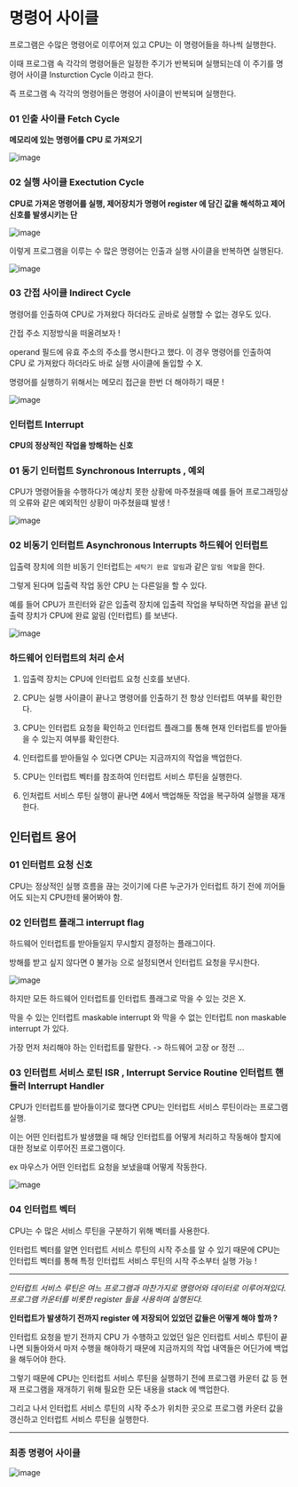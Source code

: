 # 명령어 사이클


프로그램은 수많은 명령어로 이루어져 있고 CPU는 이 명령어들을 하나씩 실행한다. 


이때 프로그램 속 각각의 명령어들은 일정한 주기가 반복되며 실행되는데 이 주기를 명령어 사이클 Insturction Cycle 이라고 한다. 


즉 프로그램 속 각각의 명령어들은 명령어 사이클이 반복되며 실행한다. 



### 01 인출 사이클 Fetch Cycle

**메모리에 있는 명령어를 CPU 로 가져오기**

![image](https://github.com/lielocks/WIL/assets/107406265/b5fa7a08-0590-4322-b642-b1f90781d7a7)




### 02 실행 사이클 Exectution Cycle

**CPU로 가져온 명령어를 실행, 제어장치가 명령어 register 에 담긴 값을 해석하고 제어 신호를 발생시키는 단**


![image](https://github.com/lielocks/WIL/assets/107406265/780b70d3-ffaf-4672-98dc-1b30122625b7)


이렇게 프로그램을 이루는 수 많은 명령어는 인출과 실행 사이클을 반복하면 실행된다. 



![image](https://github.com/lielocks/WIL/assets/107406265/ac22b0af-9e28-4c56-a3a0-a26772695e76)



### 03 간접 사이클 Indirect Cycle


명령어를 인출하여 CPU로 가져왔다 하더라도 곧바로 실행할 수 없는 경우도 있다. 


간접 주소 지정방식을 떠올려보자 ! 


operand 필드에 유효 주소의 주소를 명시한다고 했다. 이 경우 명령어를 인출하여 CPU 로 가져왔다 하더라도 바로 실행 사이클에 돌입할 수 X.


명령어를 실행하기 위해서는 메모리 접근을 한번 더 해야하기 때문 !



![image](https://github.com/lielocks/WIL/assets/107406265/e020b826-4fdf-4477-bd52-34eb803e3265)



### 인터럽트 Interrupt


**CPU의 정상적인 작업을 방해하는 신호**



### 01 동기 인터럽트 Synchronous Interrupts , 예외


CPU가 명령어들을 수행하다가 예상치 못한 상황에 마주쳤을때 예를 들어 프로그래밍상의 오류와 같은 예외적인 상황이 마주쳤을떄 발생 !

![image](https://github.com/lielocks/WIL/assets/107406265/3fca88f4-6f57-4ece-87ac-cf763bda2601)




### 02 비동기 인터럽트 Asynchronous Interrupts 하드웨어 인터럽트 


입출력 장치에 의한 비동기 인터럽트는 `세탁기 완료 알림`과 같은 `알림 역할`을 한다.

그렇게 된다며 입출력 작업 동안 CPU 는 다른일을 할 수 있다.


예를 들어 CPU가 프린터와 같은 입출력 장치에 입출력 작업을 부탁하면 작업을 끝낸 입출력 장치가 CPU에 완료 앎림 (인터럽트) 를 보낸다. 


![image](https://github.com/lielocks/WIL/assets/107406265/c8ad348d-2ac9-4f1c-a23c-9b6c11fa5ad7)




### 하드웨어 인터럽트의 처리 순서


1. 입출력 장치는 CPU에 인터럽트 요청 신호를 보낸다.

2. CPU는 실행 사이클이 끝나고 명령어를 인출하기 전 항상 인터럽트 여부를 확인한다.

3. CPU는 인터럽트 요청을 확인하고 인터럽트 플래그를 통해 현재 인터럽트를 받아들을 수 있는지 여부를 확인한다.

4. 인터럽트를 받아들일 수 있다면 CPU는 지금까지의 작업을 백업한다.

5. CPU는 인터럽트 벡터를 참조하여 인터럽트 서비스 루틴을 실행한다.

6. 인처럽트 서비스 루틴 실행이 끝나면 4에서 백업해둔 작업을 복구하여 실행을 재개한다.






## 인터럽트 용어


### 01 인터럽트 요청 신호


CPU는 정상적인 실행 흐름을 끊는 것이기에 다른 누군가가 인터럽트 하기 전에 끼어들어도 되는지 CPU한테 물어봐야 함.


### 02 인터럽트 플래그 interrupt flag


하드웨어 인터럽트를 받아들일지 무시할지 결정하는 플래그이다.


방해를 받고 싶지 않다면 0 불가능 으로 설정되면서 인터럽트 요청을 무시한다.


![image](https://github.com/lielocks/WIL/assets/107406265/4fce52e3-2057-4ba6-9c20-2701d3449c4f)


하지만 모든 하드웨어 인터럽트를 인터럽트 플래그로 막을 수 있는 것은 X.

막을 수 있는 인터럽트 maskable interrupt 와 막을 수 없는 인터럽트 non maskable interrupt 가 있다.


가장 먼저 처리해야 하는 인터럽트를 말한다. -> 하드웨어 고장 or 정전 ...



### 03 인터럽트 서비스 로틴 ISR , Interrupt Service Routine 인터럽트 핸들러 Interrupt Handler


CPU가 인터럽트를 받아들이기로 했다면 CPU는 인터럽트 서비스 루틴이라는 프로그램 실행.


이는 어떤 인터럽트가 발생했을 때 해당 인터럽트를 어떻게 처리하고 작동해야 할지에 대한 정보로 이루어진 프로그램이다. 

ex 마우스가 어떤 인터럽트 요청을 보냈을떄 어떻게 작동한다.


![image](https://github.com/lielocks/WIL/assets/107406265/7562fb2c-aca0-410f-abc7-cd612272680f)



### 04 인터럽트 벡터 


CPU는 수 많은 서비스 루틴을 구분하기 위해 벡터를 사용한다. 


인터럽트 벡터를 알면 인터럽트 서비스 루틴의 시작 주소를 알 수 있기 때문에 CPU는 인터럽트 벡터를 통해 특정 인터럽트 서비스 루틴의 시작 주소부터 실행 가능 !


---

*인터럽트 서비스 루틴은 여느 프로그램과 마찬가지로 명령어와 데이터로 이루어져있다. 프로그램 카운터를 비롯한 register 들을 사용하며 실행된다.*


**인터럽트가 발생하기 전까지 register 에 저장되어 있었던 값들은 어떻게 해야 할까 ?**


인터럽트 요청을 받기 전까지 CPU 가 수행하고 있었던 일은 인터럽트 서비스 루틴이 끝나면 되돌아와서 마저 수행을 해야하기 때문에 지금까지의 작업 내역들은 어딘가에 백업을 해두어야 한다.


그렇기 때문에 CPU는 인터럽트 서비스 루틴을 실행하기 전에 프로그램 카운터 값 등 현재 프로그램을 재개하기 위해 필요한 모든 내용을 stack 에 백업한다. 


그리고 나서 인터럽트 서비스 루틴의 시작 주소가 위치한 곳으로 프로그램 카운터 값을 갱신하고 인터럽트 서비스 루틴을 실행한다. 

---


### 최종 명령어 사이클 



![image](https://github.com/lielocks/WIL/assets/107406265/bce2ae66-d710-46ee-8c97-d28c23c6b9ec)
